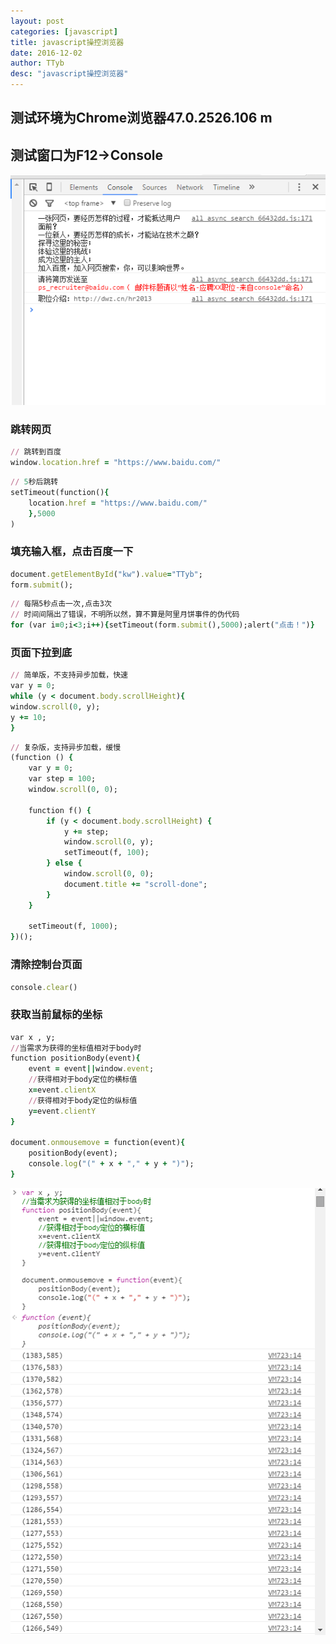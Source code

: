 ```yaml
---
layout: post
categories: [javascript]
title: javascript操控浏览器
date: 2016-12-02
author: TTyb
desc: "javascript操控浏览器"
---
```


## 测试环境为Chrome浏览器47.0.2526.106 m

## 测试窗口为F12->Console

<p style="text-align:center"><img src="/static/postimage/javascrip/browser/996148-20161202144437974-1464200438.png"/></p>

### 跳转网页

~~~ruby
// 跳转到百度
window.location.href = "https://www.baidu.com/"
~~~


~~~ruby
// 5秒后跳转
setTimeout(function(){
    location.href = "https://www.baidu.com/"
    },5000
)
~~~

### 填充输入框，点击百度一下

~~~ruby
document.getElementById("kw").value="TTyb";
form.submit();
~~~


~~~ruby
// 每隔5秒点击一次,点击3次
// 时间间隔出了错误，不明所以然，算不算是阿里月饼事件的伪代码
for (var i=0;i<3;i++){setTimeout(form.submit(),5000);alert("点击！")}
~~~

### 页面下拉到底

~~~ruby
// 简单版，不支持异步加载，快速
var y = 0;
while (y < document.body.scrollHeight){
window.scroll(0, y);
y += 10;
}
~~~


~~~ruby
// 复杂版，支持异步加载，缓慢
(function () {
    var y = 0;
    var step = 100;
    window.scroll(0, 0);

    function f() {
        if (y < document.body.scrollHeight) {
            y += step;
            window.scroll(0, y);
            setTimeout(f, 100);
        } else {
            window.scroll(0, 0);
            document.title += "scroll-done";
        }
    }

    setTimeout(f, 1000);
})();
~~~

### 清除控制台页面

~~~ruby
console.clear()
~~~

### 获取当前鼠标的坐标

~~~ruby
var x , y;
//当需求为获得的坐标值相对于body时
function positionBody(event){
	event = event||window.event;
	//获得相对于body定位的横标值
	x=event.clientX
	//获得相对于body定位的纵标值
	y=event.clientY
}

document.onmousemove = function(event){
	positionBody(event);
    console.log("(" + x + "," + y + ")");
}
~~~

<p style="text-align:center"><img src="/static/postimage/javascrip/browser/996148-20161202161520724-1585121090.png"/></p>